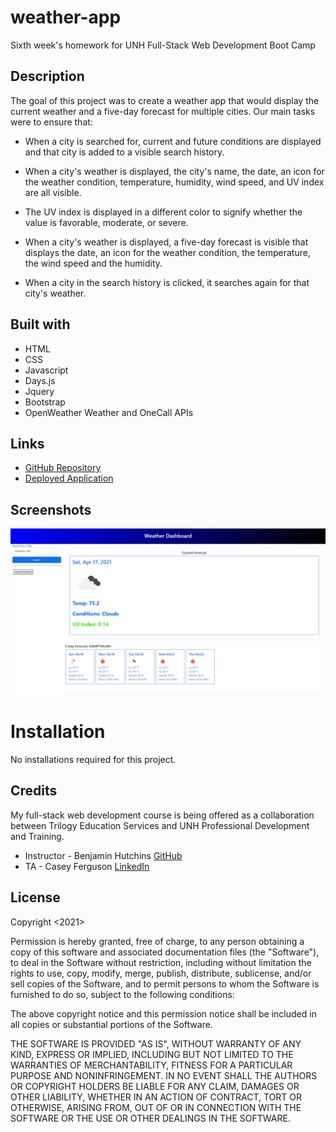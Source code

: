 # weather-app

Sixth week's homework for UNH Full-Stack Web Development Boot Camp

## Description

The goal of this project was to create a weather app that would display the current weather and a five-day forecast for multiple cities. Our main tasks were to ensure that:

* When a city is searched for, current and future conditions are displayed and that city is added to a visible search history.

* When a city's weather is displayed, the city's name, the date, an icon for the weather condition, temperature, humidity, wind speed, and UV index are all visible.

* The UV index is displayed in a different color to signify whether the value is favorable, moderate, or severe.

* When a city's weather is displayed, a five-day forecast is visible that displays the date, an icon for the weather condition, the temperature, the wind speed and the humidity.

* When a city in the search history is clicked, it searches again for that city's weather. 

## Built with

* HTML
* CSS
* Javascript
* Days.js
* Jquery
* Bootstrap
* OpenWeather Weather and OneCall APIs

## Links

* [GitHub Repository](https://github.com/shabobble/weather-app)
* [Deployed Application](https://shabobble.github.io/weather-app/)

## Screenshots

![Screenshot](./assets/images/weatherapp.jpg)

# Installation

No installations required for this project.

## Credits

My full-stack web development course is being offered as a collaboration between Trilogy Education Services and UNH Professional Development and Training.

* Instructor - Benjamin Hutchins [GitHub](https://github.com/benhutchins)
* TA - Casey Ferguson [LinkedIn](https://www.linkedin.com/in/casey-a-ferguson/)

## License

Copyright <2021> <Patrick Sullivan>

Permission is hereby granted, free of charge, to any person obtaining a copy of this software and associated documentation files (the "Software"), to deal in the Software without restriction, including without limitation the rights to use, copy, modify, merge, publish, distribute, sublicense, and/or sell copies of the Software, and to permit persons to whom the Software is furnished to do so, subject to the following conditions:

The above copyright notice and this permission notice shall be included in all copies or substantial portions of the Software.

THE SOFTWARE IS PROVIDED "AS IS", WITHOUT WARRANTY OF ANY KIND, EXPRESS OR IMPLIED, INCLUDING BUT NOT LIMITED TO THE WARRANTIES OF MERCHANTABILITY, FITNESS FOR A PARTICULAR PURPOSE AND NONINFRINGEMENT. IN NO EVENT SHALL THE AUTHORS OR COPYRIGHT HOLDERS BE LIABLE FOR ANY CLAIM, DAMAGES OR OTHER LIABILITY, WHETHER IN AN ACTION OF CONTRACT, TORT OR OTHERWISE, ARISING FROM, OUT OF OR IN CONNECTION WITH THE SOFTWARE OR THE USE OR OTHER DEALINGS IN THE SOFTWARE.